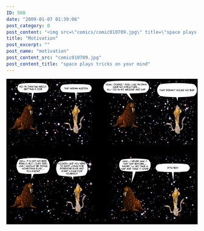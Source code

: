 ```yaml
---
ID: 560
date: "2009-01-07 01:39:06"
post_category: 0
post_content: "<img src=\"comics/comic010709.jpg\" title=\"space plays tricks on your mind\" />"
title: "Motivation"
post_excerpt: ""
post_name: "motivation"
post_content_src: "comic010709.jpg"
post_content_title: "space plays tricks on your mind"
---
```



[![space plays tricks on your mind](/comics-hi-res/comic010709.jpg)](/comics-hi-res/comic010709.jpg "space plays tricks on your mind")
